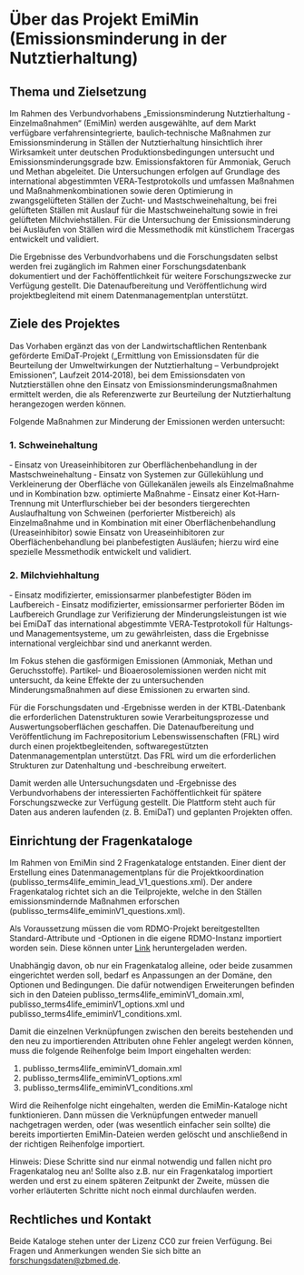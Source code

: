 # Über das Projekt EmiMin (Emissionsminderung in der Nutztierhaltung)

## Thema und Zielsetzung

Im Rahmen des Verbundvorhabens „Emissionsminderung Nutztierhaltung ‐ Einzelmaßnahmen“ (EmiMin)
werden ausgewählte, auf dem Markt verfügbare verfahrensintegrierte, baulich‐technische Maßnahmen
zur Emissionsminderung in Ställen der Nutztierhaltung hinsichtlich ihrer Wirksamkeit unter deutschen
Produktionsbedingungen untersucht und Emissionsminderungsgrade bzw. Emissionsfaktoren für Ammoniak,
Geruch und Methan abgeleitet. Die Untersuchungen erfolgen auf Grundlage des international abgestimmten
VERA‐Testprotokolls und umfassen Maßnahmen und Maßnahmenkombinationen sowie deren
Optimierung in zwangsgelüfteten Ställen der Zucht‐ und Mastschweinehaltung, bei frei gelüfteten Ställen
mit Auslauf für die Mastschweinehaltung sowie in frei gelüfteten Milchviehställen. Für die Untersuchung
der Emissionsminderung bei Ausläufen von Ställen wird die Messmethodik mit künstlichem Tracergas entwickelt
und validiert.

Die Ergebnisse des Verbundvorhabens und die Forschungsdaten selbst werden frei zugänglich im Rahmen
einer Forschungsdatenbank dokumentiert und der Fachöffentlichkeit für weitere Forschungszwecke zur
Verfügung gestellt. Die Datenaufbereitung und Veröffentlichung wird projektbegleitend mit einem Datenmanagementplan
unterstützt.

## Ziele des Projektes

Das Vorhaben ergänzt das von der Landwirtschaftlichen Rentenbank geförderte EmiDaT‐Projekt („Ermittlung
von Emissionsdaten für die Beurteilung der Umweltwirkungen der Nutztierhaltung – Verbundprojekt
Emissionen“, Laufzeit 2014‐2018), bei dem Emissionsdaten von Nutztierställen ohne den Einsatz von Emissionsminderungsmaßnahmen
ermittelt werden, die als Referenzwerte zur Beurteilung der Nutztierhaltung
herangezogen werden können.

Folgende Maßnahmen zur Minderung der Emissionen werden untersucht:

### 1. Schweinehaltung

‐ Einsatz von Ureaseinhibitoren zur Oberflächenbehandlung in der Mastschweinehaltung
‐ Einsatz von Systemen zur Güllekühlung und Verkleinerung der Oberfläche von Güllekanälen jeweils
als Einzelmaßnahme und in Kombination bzw. optimierte Maßnahme
‐ Einsatz einer Kot‐Harn‐Trennung mit Unterflurschieber bei der besonders tiergerechten Auslaufhaltung
von Schweinen (perforierter Mistbereich) als Einzelmaßnahme und in Kombination mit einer
Oberflächenbehandlung (Ureaseinhibitor) sowie Einsatz von Ureaseinhibitoren zur Oberflächenbehandlung
bei planbefestigten Ausläufen; hierzu wird eine spezielle Messmethodik entwickelt
und validiert.

### 2. Milchviehhaltung

‐ Einsatz modifizierter, emissionsarmer planbefestigter Böden im Laufbereich
‐ Einsatz modifizierter, emissionsarmer perforierter Böden im Laufbereich
Grundlage zur Verifizierung der Minderungsleistungen ist wie bei EmiDaT das international abgestimmte
VERA‐Testprotokoll für Haltungs‐ und Managementsysteme, um zu gewährleisten, dass die Ergebnisse
international vergleichbar sind und anerkannt werden.

Im Fokus stehen die gasförmigen Emissionen (Ammoniak, Methan und Geruchsstoffe). Partikel‐ und Bioaerosolemissionen
werden nicht mit untersucht, da keine Effekte der zu untersuchenden Minderungsmaßnahmen
auf diese Emissionen zu erwarten sind.

Für die Forschungsdaten und ‐Ergebnisse werden in der KTBL‐Datenbank die erforderlichen Datenstrukturen
sowie Verarbeitungsprozesse und Auswertungsoberflächen geschaffen. Die Datenaufbereitung und
Veröffentlichung im Fachrepositorium Lebenswissenschaften (FRL) wird durch einen projektbegleitenden,
softwaregestützten Datenmanagementplan unterstützt. Das FRL wird um die erforderlichen Strukturen
zur Datenhaltung und ‐beschreibung erweitert.

Damit werden alle Untersuchungsdaten und ‐Ergebnisse des Verbundvorhabens der interessierten
Fachöffentlichkeit für spätere Forschungszwecke zur Verfügung gestellt. Die Plattform steht auch für Daten
aus anderen laufenden (z. B. EmiDaT) und geplanten Projekten offen.

## Einrichtung der Fragenkataloge

Im Rahmen von EmiMin sind 2 Fragenkataloge entstanden. Einer dient der Erstellung eines Datenmanagementplans für die Projektkoordination (publisso_terms4life_emimin_lead_V1_questions.xml). Der andere Fragenkatalog richtet sich an die Teilprojekte, welche in den Ställen emissionsmindernde Maßnahmen erforschen (publisso_terms4life_emiminV1_questions.xml).

Als Voraussetzung müssen die vom RDMO-Projekt bereitgestellten Standard-Attribute und -Optionen in die eigene RDMO-Instanz importiert worden sein. Diese können unter [Link](/rdmorganiser) heruntergeladen werden.

Unabhängig davon, ob nur ein Fragenkatalog alleine, oder beide zusammen eingerichtet werden soll, bedarf es Anpassungen an der Domäne, den Optionen und Bedingungen. Die dafür notwendigen Erweiterungen befinden sich in den Dateien publisso_terms4life_emiminV1_domain.xml, publisso_terms4life_emiminV1_options.xml und publisso_terms4life_emiminV1_conditions.xml.

Damit die einzelnen Verknüpfungen zwischen den bereits bestehenden und den neu zu importierenden Attributen ohne Fehler angelegt werden können, muss die folgende Reihenfolge beim Import eingehalten werden:

1. publisso_terms4life_emiminV1_domain.xml
2. publisso_terms4life_emiminV1_options.xml
3. publisso_terms4life_emiminV1_conditions.xml

Wird die Reihenfolge nicht eingehalten, werden die EmiMin-Kataloge nicht funktionieren. Dann müssen die Verknüpfungen entweder manuell nachgetragen werden, oder (was wesentlich einfacher sein sollte) die bereits importierten EmiMin-Dateien werden gelöscht und anschließend in der richtigen Reihenfolge importiert.

Hinweis: Diese Schritte sind nur einmal notwendig und fallen nicht pro Fragenkatalog neu an! Sollte also z.B. nur ein Fragenkatalog importiert werden und erst zu einem späteren Zeitpunkt der Zweite, müssen die vorher erläuterten Schritte nicht noch einmal durchlaufen werden.

## Rechtliches und Kontakt

Beide Kataloge stehen unter der Lizenz CC0 zur freien Verfügung.
Bei Fragen und Anmerkungen wenden Sie sich bitte an forschungsdaten@zbmed.de.
